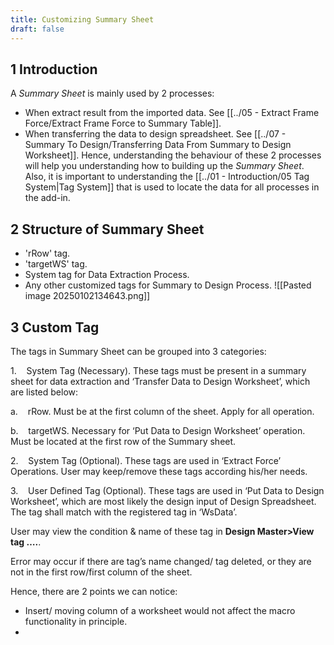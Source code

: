 ```yaml
---
title: Customizing Summary Sheet
draft: false
---
```


## 1	Introduction
A *Summary Sheet* is mainly used by 2 processes:
- When extract result from the imported data. See [[../05 - Extract Frame Force/Extract Frame Force to Summary Table]].
- When transferring the data to design spreadsheet. See [[../07 - Summary To Design/Transferring Data From Summary to Design Worksheet]].
Hence, understanding the behaviour of these 2 processes will help you understanding how to building up the *Summary Sheet*. Also, it is important to understanding the [[../01 - Introduction/05 Tag System|Tag System]] that is used to locate the data for all processes in the add-in.
## 2	Structure of Summary Sheet
- 'rRow' tag.
- 'targetWS' tag.
- System tag for Data Extraction Process.
- Any other customized tags for Summary to Design Process.
![[Pasted image 20250102134643.png]]
## 3	Custom Tag
The tags in Summary Sheet can be grouped into 3 categories:

1.    System Tag (Necessary). These tags must be present in a summary sheet for data extraction and ‘Transfer Data to Design Worksheet’, which are listed below:

a.    rRow. Must be at the first column of the sheet. Apply for all operation.


b.    targetWS. Necessary for ‘Put Data to Design Worksheet’ operation. Must be located at the first row of the Summary sheet.

2.    System Tag (Optional). These tags are used in ‘Extract Force’ Operations. User may keep/remove these tags according his/her needs.

3.    User Defined Tag (Optional). These tags are used in ‘Put Data to Design Worksheet’, which are most likely the design input of Design Spreadsheet. The tag shall match with the registered tag in ‘WsData’.

User may view the condition & name of these tag in **Design Master>View tag ….**.

Error may occur if there are tag’s name changed/ tag deleted, or they are not in the first row/first column of the sheet.

Hence, there are 2 points we can notice:
- Insert/ moving column of a worksheet would not affect the macro functionality in principle.
- 